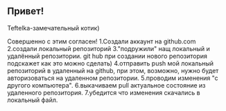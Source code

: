 ## Привет!

Teftelka-замечательный котик)

Совершенно с этим согласен!
1.Создали аккаунт на github.com
2.создали локальный репозиторий
3."подружили" нащ локальный и удалённый репозитории. git hub при создании нового репозитория подскажет как это можно сделать)
4.отправить push мой локальный репозиторий в удаленный на github, при этом, возможно, нужно будет авторизоваться на удаленном репозитории.
5.проводим изменения "с другого компьютера".
6.выкачиваем pull актуальное состояние из удаленного репозитория.
7.убедится что изменения скачались в локальный файл.
